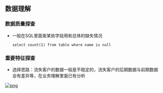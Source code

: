 ## 数据理解

### 数据质量探查

- 一般在SQL里面查某些字段用和总体的缺失情况

  ~~~
  select count(1) from table where name is null
  ~~~

  

### 重要特征探查

- 选择思路：流失客户的数据一般是不稳定的，流失客户的后期数据与前期数据会有差异等，在业务理解里面已有分析
<p>
<a target="_blank" rel="noopener noreferrer" href="/ben1234560/DataMiningCase/blob/master/doc/assets/1576639374150.png"><img src="/ben1234560/DataMiningCase/blob/master/doc/assets/1576639374150.png" alt="png" style="max-width:100%;"></a>
</p>
